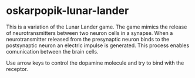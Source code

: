 # oskarpopik-lunar-lander

This is a variation of the Lunar Lander game. The game mimics the release of neurotransmitters between two neuron cells in a synapse. When a neurotransmitter released from the presynaptic neuron binds to the postsynaptic neuron an electric impulse is generated. This process enables comunication between the brain cells.

Use arrow keys to control the dopamine molecule and try to bind with the receptor.
